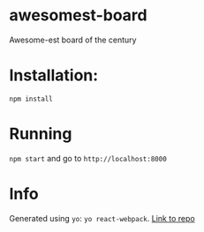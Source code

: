 # awesomest-board
Awesome-est board of the century

# Installation:
`npm install`

# Running 
`npm start` and go to `http://localhost:8000`

# Info
Generated using `yo`: `yo react-webpack`. [Link to repo](https://github.com/react-webpack-generators/generator-react-webpack.git)
